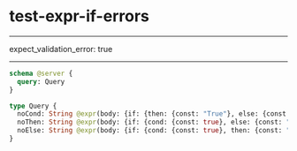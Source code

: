 # test-expr-if-errors

---

expect_validation_error: true

---

```graphql @server
schema @server {
  query: Query
}

type Query {
  noCond: String @expr(body: {if: {then: {const: "True"}, else: {const: "False"}}})
  noThen: String @expr(body: {if: {cond: {const: true}, else: {const: "False"}}})
  noElse: String @expr(body: {if: {cond: {const: true}, then: {const: "True"}}})
}
```

